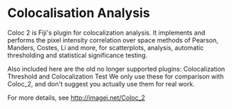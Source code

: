 # Colocalisation Analysis

Coloc 2 is Fiji's plugin for colocalization analysis. It implements
and performs the pixel intensity correlation over space methods of Pearson,
Manders, Costes, Li and more, for scatterplots, analysis, automatic thresholding
and statistical significance testing.

Also included here are the old no longer supported plugins:
Colocalization Threshold and Colocalization Test
We only use these for comparison with Coloc_2,
and don't suggest you actually use them for real work.

For more details, see http://imagej.net/Coloc_2
